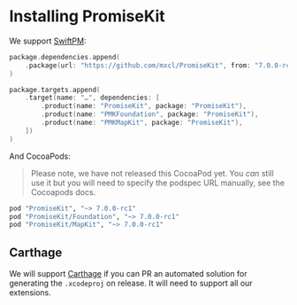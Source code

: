 # Installing PromiseKit

We support [SwiftPM]:

```swift
package.dependencies.append(
    .package(url: "https://github.com/mxcl/PromiseKit", from: "7.0.0-rc1")
)

package.targets.append(
    .target(name: "…", dependencies: [
        .product(name: "PromiseKit", package: "PromiseKit"),
        .product(name: "PMKFoundation", package: "PromiseKit"),
        .product(name: "PMKMapKit", package: "PromiseKit"),
    ])
)
```

And CocoaPods:

> Please note, we have not released this CocoaPod yet. You *can* still use it
> but you will need to specify the podspec URL manually, see the Cocoapods docs.

```ruby
pod "PromiseKit", "~> 7.0.0-rc1"
pod "PromiseKit/Foundation", "~> 7.0.0-rc1"
pod "PromiseKit/MapKit", "~> 7.0.0-rc1"
```

## Carthage

We will support [Carthage] if you can PR an automated solution for generating
the `.xcodeproj` on release. It will need to support all our extensions.


[SwiftPM]: https://swift.org/package-manager
[CocoaPods]: https://cocoapods.org
[Carthage]: https://github.com/Carthage/Carthage
